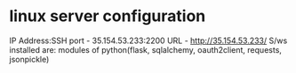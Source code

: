 # linux server configuration

IP Address:SSH port - 35.154.53.233:2200
URL - http://35.154.53.233/
S/ws installed are: modules of python(flask, sqlalchemy, oauth2client, requests, jsonpickle)

